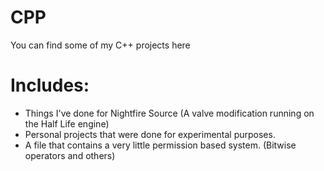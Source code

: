 CPP
===

You can find some of my C++ projects here

Includes:
===
- Things I've done for Nightfire Source (A valve modification running on the Half Life engine)
- Personal projects that were done for experimental purposes.
- A file that contains a very little permission based system. (Bitwise operators and others)

